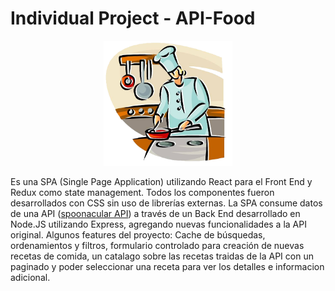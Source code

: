 # Individual Project - API-Food

<p align="center">
  <img height="200" src="./cooking.png" />
</p>

Es una SPA (Single Page Application) utilizando React para el Front End y Redux como state management. Todos los componentes fueron desarrollados con CSS sin uso de librerías externas.
La SPA consume datos de una API ([spoonacular API](https://spoonacular.com/food-api)) a través de un Back End desarrollado en Node.JS utilizando Express, agregando nuevas funcionalidades a la API original.
Algunos features del proyecto: Cache de búsquedas, ordenamientos y filtros, formulario controlado para creación de nuevas recetas de comida, un catalago sobre las recetas traidas de la API con un paginado y poder seleccionar una receta para ver los detalles e informacion adicional.


